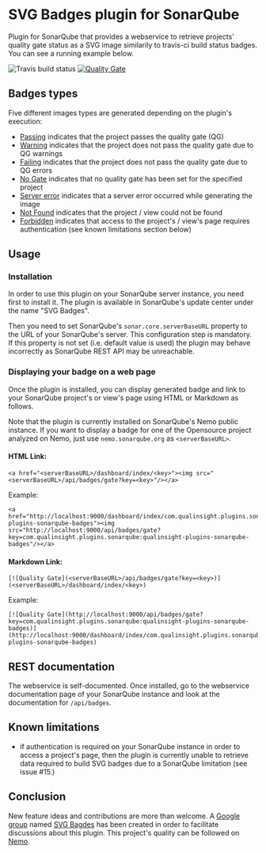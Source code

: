 # SVG Badges plugin for SonarQube
Plugin for SonarQube that provides a webservice to retrieve projects' quality gate status as a SVG image similarily to travis-ci build status badges. You can see a running example below.

![Travis build status](https://travis-ci.org/QualInsight/qualinsight-plugins-sonarqube-badges.svg?branch=master) [![Quality Gate](http://nemo.sonarqube.org/api/badges/gate?key=com.qualinsight.plugins.sonarqube:qualinsight-plugins-sonarqube-badges)](http://nemo.sonarqube.org/dashboard/index/com.qualinsight.plugins.sonarqube:qualinsight-plugins-sonarqube-badges)

## Badges types

Five different images types are generated depending on the plugin's execution:
* [Passing](images/passing.svg) indicates that the project passes the quality gate (QG)
* [Warning](images/warning.svg) indicates that the project does not pass the quality gate due to QG warnings
* [Failing](images/failing.svg) indicates that the project does not pass the quality gate due to QG errors
* [No Gate](images/no_gate.svg) indicates that no quality gate has been set for the specified project
* [Server error](images/server_error.svg) indicates that a server error occurred while generating the image
* [Not Found](images/not_found.svg) indicates that the project / view could not be found
* [Forbidden](images/forbidden.svg) indicates that access to the project's / view's page requires authentication (see known limitations section below)

## Usage

### Installation 

In order to use this plugin on your SonarQube server instance, you need first to install it. The plugin is available in SonarQube's update center under the name "SVG Badges".

Then  you need to set SonarQube's ``sonar.core.serverBaseURL`` property to the URL of your SonarQube's server. This configuration step is mandatory. If this property is not set (i.e. default value is used) the plugin may behave incorrectly as SonarQube REST API may be unreachable. 

### Displaying your badge on a web page

Once the plugin is installed, you can display generated badge and link to your SonarQube project's or view's page using HTML or Markdown as follows.

Note that the plugin is currently installed on SonarQube's Nemo public instance. If you want to display a badge for one of the Opensource project analyzed on Nemo, just use ``nemo.sonarqube.org`` as ``<serverBaseURL>``.

#### HTML Link:

```
<a href="<serverBaseURL>/dashboard/index/<key>"><img src="<serverBaseURL>/api/badges/gate?key=<key>"/></a>
```

Example:

```
<a href="http://localhost:9000/dashboard/index/com.qualinsight.plugins.sonarqube:qualinsight-plugins-sonarqube-badges"><img src="http://localhost:9000/api/badges/gate?key=com.qualinsight.plugins.sonarqube:qualinsight-plugins-sonarqube-badges"/></a>
```

#### Markdown Link:

```
[![Quality Gate](<serverBaseURL>/api/badges/gate?key=<key>)](<serverBaseURL>/dashboard/index/<key>)
```

Example:

```
[![Quality Gate](http://localhost:9000/api/badges/gate?key=com.qualinsight.plugins.sonarqube:qualinsight-plugins-sonarqube-badges)](http://localhost:9000/dashboard/index/com.qualinsight.plugins.sonarqube:qualinsight-plugins-sonarqube-badges)
```

## REST documentation

The webservice is self-documented. Once installed, go to the webservice documentation page of your SonarQube instance and look at the documentation for ``/api/badges``.

## Known limitations

* if authentication is required on your SonarQube instance in order to access a project's page, then the plugin is currently unable to retrieve data required to build SVG badges due to a SonarQube limitation (see issue #15.) 

## Conclusion

New feature ideas and contributions are more than welcome. A [Google group](https://groups.google.com/forum/#!forum/svg-badges) named [SVG Bagdes](https://groups.google.com/forum/#!forum/svg-badges) has been created in order to facilitate discussions about this plugin. This project's quality can be followed on [Nemo](https://nemo.sonarqube.org/overview?id=com.qualinsight.plugins.sonarqube%3Aqualinsight-plugins-sonarqube-badges).


